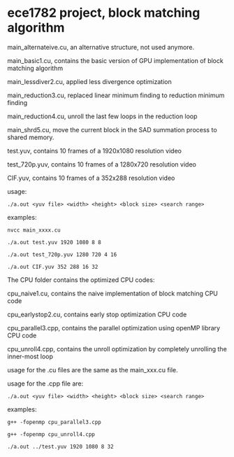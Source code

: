 # ece1782 project, block matching algorithm
main_alternateive.cu, an alternative structure, not used anymore.

main_basic1.cu, contains the basic version of GPU implementation of block matching algorithm

main_lessdiver2.cu, applied less divergence optimization

main_reduction3.cu, replaced linear minimum finding to reduction minimum finding

main_reduction4.cu, unroll the last few loops in the reduction loop

main_shrd5.cu, move the current block in the SAD summation process to shared memory.

test.yuv, contains 10 frames of a 1920x1080 resolution video

test_720p.yuv, contains 10 frames of a 1280x720 resolution video

CIF.yuv, contains 10 frames of a 352x288 resolution video

usage: 

    ./a.out <yuv file> <width> <height> <block size> <search range>

examples:

    nvcc main_xxxx.cu
    
    ./a.out test.yuv 1920 1080 8 8 
    
    ./a.out test_720p.yuv 1280 720 4 16
    
    ./a.out CIF.yuv 352 288 16 32 

The CPU folder contains the optimized CPU codes:

cpu_naive1.cu, contains the naive implementation of block matching CPU code

cpu_earlystop2.cu, contains early stop optimization CPU code

cpu_parallel3.cpp, contains the parallel optimization using openMP library CPU code

cpu_unroll4.cpp, contains the unroll optimization by completely unrolling the inner-most loop

usage for the .cu files are the same as the main_xxx.cu file.

usage for the .cpp file are:

    ./a.out <yuv file> <width> <height> <block size> <search range>

examples:

    g++ -fopenmp cpu_parallel3.cpp
    
    g++ -fopenmp cpu_unroll4.cpp

    ./a.out ../test.yuv 1920 1080 8 32
    

